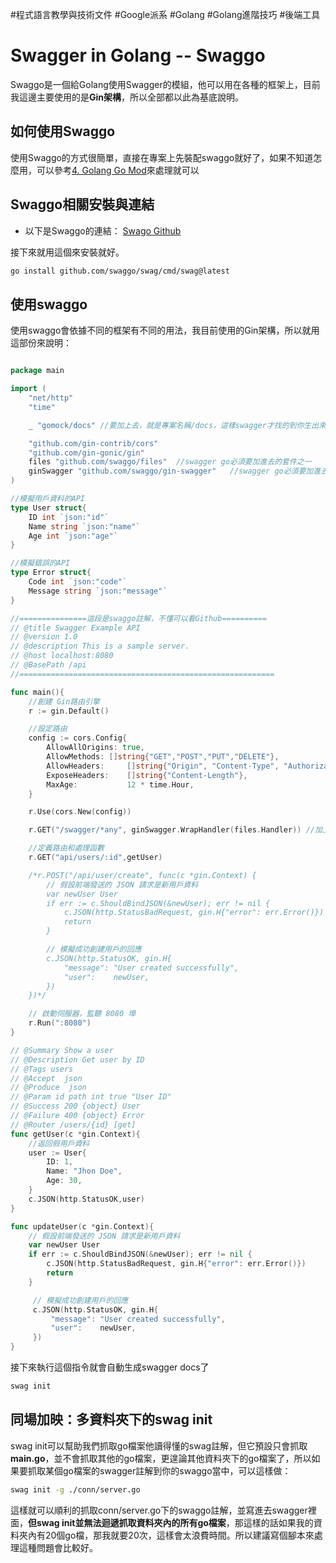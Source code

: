 #程式語言教學與技術文件 #Google派系 #Golang #Golang進階技巧 #後端工具
# Swagger in Golang -- Swaggo

Swaggo是一個給Golang使用Swagger的模組，他可以用在各種的框架上，目前我這邊主要使用的是**Gin架構**，所以全部都以此為基底說明。

## 如何使用Swaggo
使用Swaggo的方式很簡單，直接在專案上先裝配swaggo就好了，如果不知道怎麼用，可以參考[4. Golang Go Mod](../../../../程式語言教學與技術文件/Google派系/Golang的一些特別概念與技巧/4.%20Golang%20Go%20Mod.md)來處理就可以

## Swaggo相關安裝與連結

- 以下是Swaggo的連結： [Swago Github](https://github.com/swaggo/swag?tab=readme-ov-file#use-multiple-path-params)

接下來就用這個來安裝就好。
```bash
go install github.com/swaggo/swag/cmd/swag@latest
```

## 使用swaggo
使用swaggo會依據不同的框架有不同的用法，我目前使用的Gin架構，所以就用這部份來說明：

```go

package main

import (
	"net/http"
	"time"

	_ "gomock/docs" //要加上去，就是專案名稱/docs，這樣swagger才找的到你生出來的東西

	"github.com/gin-contrib/cors"
	"github.com/gin-gonic/gin"
	files "github.com/swaggo/files"  //swagger go必須要加進去的套件之一
	ginSwagger "github.com/swaggo/gin-swagger"   //swagger go必須要加進去的套件之一
)

//模擬用戶資料的API
type User struct{
	ID int `json:"id"`
	Name string `json:"name"`
	Age int `json:"age"`
}

//模擬錯誤的API
type Error struct{
	Code int `json:"code"`
	Message string `json:"message"`
}

//===============這段是swaggo註解，不懂可以看Github==========
// @title Swagger Example API
// @version 1.0
// @description This is a sample server.
// @host localhost:8080
// @BasePath /api
//=========================================================

func main(){
	//創建 Gin路由引擎
	r := gin.Default()

	//設定路由
	config := cors.Config{
		AllowAllOrigins: true,
		AllowMethods: []string{"GET","POST","PUT","DELETE"},
		AllowHeaders:     []string{"Origin", "Content-Type", "Authorization"},
        ExposeHeaders:    []string{"Content-Length"},
        MaxAge:           12 * time.Hour,
	}

	r.Use(cors.New(config))

	r.GET("/swagger/*any", ginSwagger.WrapHandler(files.Handler)) //加上這段就可以開啟swagger

	//定義路由和處理函數
	r.GET("api/users/:id",getUser)

	/*r.POST("/api/user/create", func(c *gin.Context) {
        // 假設前端發送的 JSON 請求是新用戶資料
        var newUser User
        if err := c.ShouldBindJSON(&newUser); err != nil {
            c.JSON(http.StatusBadRequest, gin.H{"error": err.Error()})
            return
        }

        // 模擬成功創建用戶的回應
        c.JSON(http.StatusOK, gin.H{
            "message": "User created successfully",
            "user":    newUser,
        })
    })*/

	// 啟動伺服器，監聽 8080 埠
    r.Run(":8080")
}

// @Summary Show a user	
// @Description Get user by ID
// @Tags users
// @Accept  json
// @Produce  json
// @Param id path int true "User ID"
// @Success 200 {object} User
// @Failure 400 {object} Error
// @Router /users/{id} [get]
func getUser(c *gin.Context){
	//返回假用戶資料
	user := User{
		ID: 1,
		Name: "Jhon Doe",
		Age: 30,
	}
	c.JSON(http.StatusOK,user)
}

func updateUser(c *gin.Context){
	// 假設前端發送的 JSON 請求是新用戶資料
	var newUser User
	if err := c.ShouldBindJSON(&newUser); err != nil {
		c.JSON(http.StatusBadRequest, gin.H{"error": err.Error()})
		return
	}

	 // 模擬成功創建用戶的回應
	 c.JSON(http.StatusOK, gin.H{
		 "message": "User created successfully",
		 "user":    newUser,
	 })
}

```

接下來執行這個指令就會自動生成swagger docs了
```bash
swag init

```

## 同場加映：多資料夾下的swag init

swag init可以幫助我們抓取go檔案他讀得懂的swag註解，但它預設只會抓取**main.go**，並不會抓取其他的go檔案，更遑論其他資料夾下的go檔案了，所以如果要抓取某個go檔案的swagger註解到你的swaggo當中，可以這樣做：

```bash
swag init -g ./conn/server.go
```

這樣就可以順利的抓取conn/server.go下的swaggo註解，並寫進去swagger裡面，<font class="red-text">**但swag init並無法迴遞抓取資料夾內的所有go檔案**</font>，那這樣的話如果我的資料夾內有20個go檔，那我就要20次，這樣會太浪費時間。所以建議寫個腳本來處理這種問題會比較好。